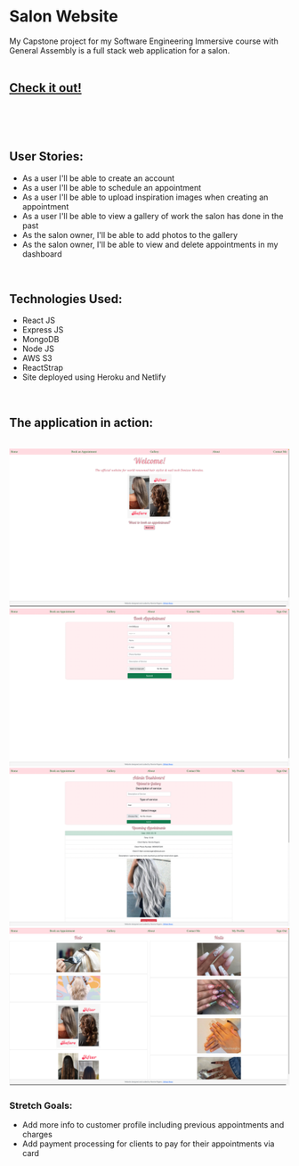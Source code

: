 <h1>Salon Website</h1>
My Capstone project for my Software Engineering Immersive course with General Assembly is a full stack web application for a salon.
<br><br>
<a href="https://denisseonfire.com"> <h2>Check it out!</h2> </a>
<br>
<br><br>
<h2>User Stories:</h2>
<ul>
    <li>As a user I'll be able to create an account</li>
    <li>As a user I'll be able to schedule an appointment</li>
    <li>As a user I'll be able to upload inspiration images when creating an appointment</li>
    <li>As a user I'll be able to view a gallery of work the salon has done in the past</li>
    <li>As the salon owner, I'll be able to add photos to the gallery</li>
    <li>As the salon owner, I'll be able to view and delete appointments in my dashboard</li>
</ul>
<br>
<h2>Technologies Used:</h2>
<ul>
    <li>React JS</li>
    <li>Express JS</li>
    <li>MongoDB</li>
    <li>Node JS</li>
    <li>AWS S3</li>
    <li>ReactStrap</li>
    <li>Site deployed using Heroku and Netlify</li>
</ul>
<br>
<h2>The application in action:</h2>
<br>
<img src="resources/SS1.png">
<img src="resources/SS2.png">
<img src="resources/SS3.png">
<img src="resources/SS4.png">
<br>
<h3>Stretch Goals:</h3>
<ul>
    <li>Add more info to customer profile including previous appointments and charges</li>
    <li>Add payment processing for clients to pay for their appointments via card</li>
</ul>